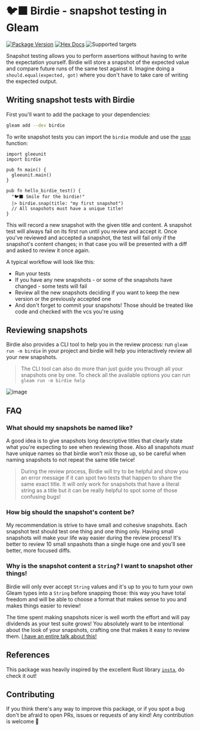 # 🐦‍⬛ Birdie - snapshot testing in Gleam

[![Package Version](https://img.shields.io/hexpm/v/birdie)](https://hex.pm/packages/birdie)
[![Hex Docs](https://img.shields.io/badge/hex-docs-ffaff3)](https://hexdocs.pm/birdie/)
![Supported targets](https://img.shields.io/badge/supports-all_targets-ffaff3)

Snapshot testing allows you to perform assertions without having to write the
expectation yourself. Birdie will store a snapshot of the expected value and
compare future runs of the same test against it. Imagine doing a
`should.equal(expected, got)` where you don't have to take care of writing the
expected output.

## Writing snapshot tests with Birdie

First you'll want to add the package to your dependencies:

```sh
gleam add --dev birdie
```

To write snapshot tests you can import the `birdie` module and use the
[`snap`](https://hexdocs.pm/birdie/birdie.html#snap) function:

```gleam
import gleeunit
import birdie

pub fn main() {
  gleeunit.main()
}

pub fn hello_birdie_test() {
  "🐦‍⬛ Smile for the birdie!"
  |> birdie.snap(title: "my first snapshot")
  // All snapshots must have a unique title!
}
```

This will record a new snapshot with the given title and content. A snapshot
test will always fail on its first run until you review and accept it.
Once you've reviewed and accepted a snapshot, the test will fail only if the
snapshot's content changes; in that case you will be presented with a diff and
asked to review it once again.

A typical workflow will look like this:

- Run your tests
- If you have any new snapshots - or some of the snapshots have changed - some
  tests will fail
- Review all the new snapshots deciding if you want to keep the new version or
  the previously accepted one
- And don't forget to commit your snapshots! Those should be treated like
  code and checked with the vcs you're using

## Reviewing snapshots

Birdie also provides a CLI tool to help you in the review process: run
`gleam run -m birdie` in your project and birdie will help you interactively
review all your new snapshots.

> The CLI tool can also do more than just guide you through all your snapshots
> one by one. To check all the available options you can run
> `gleam run -m birdie help`

![image](https://github.com/giacomocavalieri/birdie/blob/main/birdie.gif?raw=true)

## FAQ

### What should my snapshots be named like?

A good idea is to give snapshots long descriptive titles that clearly state
what you're expecting to see when reviewing those.
Also all snapshots _must_ have unique names so that birdie won't mix those up,
so be careful when naming snapshots to not repeat the same title twice!

> During the review process, Birdie will try to be helpful and show you an
> error message if it can spot two tests that happen to share the same exact
> title. It will only work for snapshots that have a literal string as a title
> but it can be really helpful to spot some of those confusing bugs!

### How big should the snapshot's content be?

My recommendation is strive to have small and cohesive snapshots. Each
snapshot test should test one thing and one thing only. Having small snapshots
will make your life way easier during the review process!
It's better to review 10 small snpashots than a single huge one and you'll
see better, more focused diffs.

### Why is the snapshot content a `String`? I want to snapshot other things!

Birdie will only ever accept `String` values and it's up to you to turn your
own Gleam types into a `String` before snapping those: this way you have total
freedom and will be able to choose a format that makes sense to you and makes
things easier to review!

The time spent making snapshots nicer is well worth the effort and will pay
dividends as your test suite grows! You absolutely want to be intentional about
the look of your snapshots, crafting one that makes it easy to review them.
[I have an entire talk about this!](https://www.youtube.com/watch?v=DpakV96jeRk)

## References

This package was heavily inspired by the excellent Rust library
[`insta`](https://insta.rs), do check it out!

## Contributing

If you think there's any way to improve this package, or if you spot a bug don't
be afraid to open PRs, issues or requests of any kind!
Any contribution is welcome 💜
